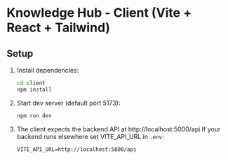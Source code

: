 # Knowledge Hub - Client (Vite + React + Tailwind)

## Setup

1. Install dependencies:
   ```bash
   cd client
   npm install
   ```

2. Start dev server (default port 5173):
   ```bash
   npm run dev
   ```

3. The client expects the backend API at http://localhost:5000/api
   If your backend runs elsewhere set VITE_API_URL in `.env`:
   ```env
   VITE_API_URL=http://localhost:5000/api
   ```
